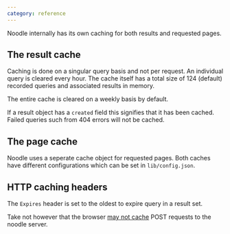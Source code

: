 ```yaml
---
category: reference
---
```


Noodle internally has its own caching for both results and requested pages.

## The result cache

Caching is done on a singular query basis and not per request. An individual 
query is cleared every hour. The cache itself has a total size of 124 (default) 
recorded queries and associated results in memory. 

The entire cache is cleared on a weekly basis by default.

If a result object has a `created` field this signifies that it has been cached.
Failed queries such from 404 errors will not be cached.

## The page cache

Noodle uses a seperate cache object for requested pages. Both caches have different configurations which can be set in `lib/config.json`.

## HTTP caching headers

The `Expires` header is set to the oldest to expire query in a result set.

Take not however that the browser [may not cache](http://stackoverflow.com/questions/626057/is-it-possible-to-cache-post-methods-in-http) POST requests to the noodle 
server.